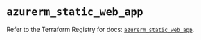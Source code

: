 # `azurerm_static_web_app`

Refer to the Terraform Registry for docs: [`azurerm_static_web_app`](https://registry.terraform.io/providers/hashicorp/azurerm/4.12.0/docs/resources/static_web_app).
